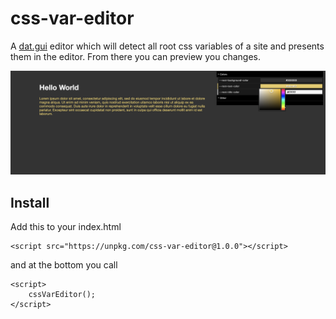 # css-var-editor
A [dat.gui](https://github.com/dataarts/dat.gui) editor which will detect all
root css variables of a site and presents them in the editor.
From there you can preview you changes.

![Example](./docs/example.png)

## Install


Add this to your index.html

    <script src="https://unpkg.com/css-var-editor@1.0.0"></script>
    
and at the bottom you call

    <script>
        cssVarEditor();
    </script>
